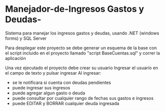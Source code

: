 # Manejador-de-Ingresos Gastos y Deudas-
Sistema para manejar los ingresos gastos y deudas, usando .NET (windows forms) y SQL Server 

Para desplegar este proyecto se debe generar un esquema de la base con el script incluido en el proyecto llamado "script BaseCuentas.sql" y correr la aplicación

Una vez ejecutado el proyecto debe crear su usuario
Ingresar el usuario en el campo de texto y pulsar ingresar
Al ingresar:
- se le notificara si cuenta con deudas pendientes 
- puede ingresar sus ingresos 
- puede agregar algun gasto o deuda
- puede consultar por cualquier rango de fechas sus gastos e ingresos 
- puede EDITAR y BORRAR cualquier deuda ingresada
